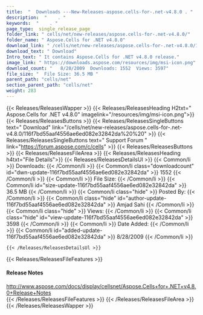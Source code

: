 ```yaml
---
title:  "  Downloads ---New-Releases-aspose.cells-for-.net-v4.8.0 . " 
description:  "    . " 
keywords:  "    . " 
page_type:  single_release_page
folder_link: " cells/net/new-releases/aspose.cells-for-.net-v4.8.0/"
folder_name: " Aspose.Cells for .NET v4.8.0"
download_link: " /cells/net/new-releases/aspose.cells-for-.net-v4.8.0/116f7bd55aaf4556ae6ed082e32842da"
download_text: " Download"
Intro_text: " It contains Aspose.Cells for .NET v4.8.0 release."
image_link: " https://downloads.aspose.com/resources/img/msi-icon.png"
download_count: "   8/28/2009  Downloads: 1552  Views: 3597"
file_size: "  File Size: 36.5 MB "
parent_path: "cells/net"
section_parent_path: "cells/net"
weight: 283 
---
```


{{< Releases/ReleasesWapper >}}
  {{< Releases/ReleasesHeading H2txt=" Aspose.Cells for .NET v4.8.0" imagelink="/resources/img/msi-icon.png">}}
  {{< Releases/ReleasesButtons >}}
    {{< Releases/ReleasesSingleButtons text=" Download" link="/cells/net/new-releases/aspose.cells-for-.net-v4.8.0/116f7bd55aaf4556ae6ed082e32842da%20%20" >}}
    {{< Releases/ReleasesSingleButtons text=" Support Forum " link="https://forum.aspose.com/c/cells" >}}
  {{< Releases/ReleasesButtons >}}
  {{< Releases/ReleasesFileArea >}}
    {{< Releases/ReleasesHeading h4txt="File Details">}}
    {{< Releases/ReleasesDetailsUl >}}
            {{< Common/li  >}} Downloads: {{< /Common/li >}} 
      {{< Common/li class="downloadcount" id="dwn-update-116f7bd55aaf4556ae6ed082e32842da" >}} 1552 {{< /Common/li >}} 
      {{< Common/li  >}} File Size: {{< /Common/li >}} 
      {{< Common/li id="size-update-116f7bd55aaf4556ae6ed082e32842da" >}} 36.5 MB {{< /Common/li >}} 
      {{< Common/li  class="hide" >}} Posted By: {{< /Common/li >}} 
      {{< Common/li class="hide" id="author-update-116f7bd55aaf4556ae6ed082e32842da" >}} Amjad Sahi {{< /Common/li >}} 
      {{< Common/li class="hide"  >}} Views: {{< /Common/li >}} 
      {{< Common/li class="hide" id="view-update-116f7bd55aaf4556ae6ed082e32842da" >}} 3598 {{< /Common/li >}} 
      {{< Common/li  >}} Date Added: {{< /Common/li >}} 
      {{< Common/li id="added-update-116f7bd55aaf4556ae6ed082e32842da" >}} 8/28/2009 {{< /Common/li >}} 

    {{< /Releases/ReleasesDetailsUl >}}

  {{< Releases/ReleasesFileFeatures >}}
      <h4>Release Notes</h4><div><a href="http://www.aspose.com/docs/display/cellsnet/Aspose.Cells+for+.NET+v4.8.0+Release+Notes">http://www.aspose.com/docs/display/cellsnet/Aspose.Cells+for+.NET+v4.8.0+Release+Notes</a></div>
  {{< /Releases/ReleasesFileFeatures >}}
 {{< /Releases/ReleasesFileArea >}}
{{< /Releases/ReleasesWapper >}}


